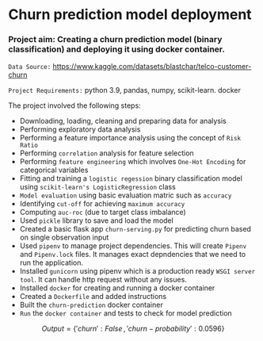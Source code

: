 # Churn prediction model deployment 

### Project aim: Creating a churn prediction model (binary classification) and deploying it using docker container.

`Data Source:` https://www.kaggle.com/datasets/blastchar/telco-customer-churn 

`Project Requirements:` python 3.9, pandas, numpy, scikit-learn. docker

The project involved the following steps:

* Downloading, loading, cleaning and preparing data for analysis
* Performing exploratory data analysis
* Performing a feature importance analysis using the concept of `Risk Ratio`
* Performing `correlation` analysis for feature selection
* Performing `feature engineering` which involves `One-Hot Encoding` for categorical variables
* Fitting and training a `logistic regession` binary classification model using `scikit-learn's LogisticRegression` class
* `Model evaluation` using basic evaluation matric such as `accuracy`
* Identifying `cut-off` for achieving `maximum accuracy`
* Computing `auc-roc` (due to target class imbalance)
* Used `pickle` library to save and load the model
* Created a basic flask app `churn-serving.py` for predicting churn based on single observation input
* Used `pipenv` to manage project dependencies. This will create `Pipenv` and `Pipenv.lock` files. It manages exact depndencies that we need to run the application.
* Installed `gunicorn` using pipenv which is a production ready `WSGI server tool`. It can handle http request without any issues.
* Installed `docker` for creating and running a docker container
* Created a `Dockerfile` and added instructions
* Built the `churn-prediction` docker container
* `Run` the `docker container` and tests to check for model prediction

$$Output = \{'churn': False\,,\, 'churn-probability': 0.0596\}$$


